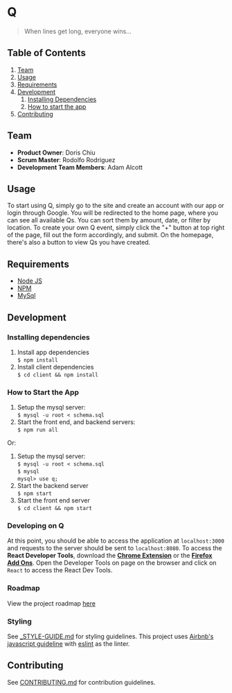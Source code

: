 # Q

> When lines get long, everyone wins...

## Table of Contents

1. [Team](#team)
2. [Usage](#usage)
3. [Requirements](#requirements)
4. [Development](#development)
    1. [Installing Dependencies](#installing-dependencies)
    1. [How to start the app](#how-to-start-the-app)
5. [Contributing](#contributing)


## Team

  - __Product Owner__: Doris Chiu
  - __Scrum Master__: Rodolfo Rodriguez
  - __Development Team Members__: Adam Alcott

## Usage

To start using Q, simply go to the site and create an account with our app or login through Google. You will be redirected to the home page, where you can see all available Qs. You can sort them by amount, date, or filter by location. To create your own Q event, simply click the "+" button at top right of the page, fill out the form accordingly, and submit. On the homepage, there's also a button to view Qs you have created.


## Requirements

- [Node JS](http://nodejs.org)  
- [NPM](http://npmjs.com) 
- [MySql](https://dev.mysql.com/downloads/installer/)

## Development

### Installing dependencies
1.  Install app dependencies  
`$ npm install`
2.  Install client dependencies  
`$ cd client && npm install`

### How to Start the App
1. Setup the mysql server:  
    `$ mysql -u root < schema.sql`
2. Start the front end, and backend servers:  
    `$ npm run all`  
    
Or: 
1. Setup the mysql server:  
  `$ mysql -u root < schema.sql`  
  `$ mysql`  
  `mysql> use q;`  
2. Start the backend server  
   `$ npm start`  
3. Start the front end server  
   `$ cd client && npm start`  

### Developing on Q
At this point, you should be able to access the application at `localhost:3000` and requests to the server should be sent to `localhost:8080`.
To access the __React Developer Tools__, download the [__Chrome Extension__](https://chrome.google.com/webstore/detail/react-developer-tools/fmkadmapgofadopljbjfkapdkoienihi?hl=en) or the [__Firefox Add Ons__](https://addons.mozilla.org/en-US/firefox/addon/react-devtools/). Open the Developer Tools on page on the browser and click on `React` to access the React Dev Tools.


### Roadmap

View the project roadmap [here](https://github.com/Rad-Hacks/Q/issues)

### Styling

See [_STYLE-GUIDE.md](_STYLE-GUIDE.md) for styling guidelines. This project uses [Airbnb's javascript guideline](https://github.com/airbnb/javascript) with [eslint](http://eslint.org/) as the linter. 

## Contributing

See [CONTRIBUTING.md](_CONTRIBUTING.md) for contribution guidelines.

